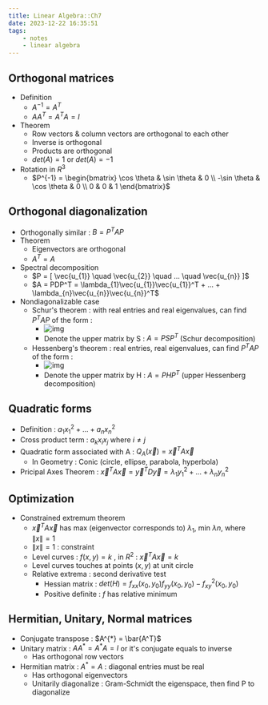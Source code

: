 ```yaml
---
title: Linear Algebra::Ch7
date: 2023-12-22 16:35:51
tags:
    - notes
    - linear algebra
---
```


## Orthogonal matrices
- Definition
    - $A^{-1} = A^{T}$
    - $AA^{T} = A^{T}A = I$
- Theorem
    - Row vectors & column vectors are orthogonal to each other
    - Inverse is orthogonal
    - Products are orthogonal
    - $det(A)=1$ or $det(A)=-1$
- Rotation in $R^3$
    - $P^{-1} = \begin{bmatrix} \cos \theta & \sin \theta & 0 \\ -\sin \theta & \cos \theta & 0 \\ 0 & 0 & 1 \end{bmatrix}$
## Orthogonal diagonalization
- Orthogonally similar : $B = P^{T}AP$
- Theorem
    - Eigenvectors are orthogonal
    - $A^T=A$
- Spectral decomposition
    - $P = [ \vec{u_{1}} \quad \vec{u_{2}} \quad ... \quad \vec{u_{n}} ]$
    - $A = PDP^T = \lambda_{1}\vec{u_{1}}\vec{u_{1}}^T + ... + \lambda_{n}\vec{u_{n}}\vec{u_{n}}^T$
- Nondiagonalizable case
    - Schur's theorem : with real entries and real eigenvalues, can find $P^TAP$ of the form : 
        - ![img](1.png)
        - Denote the upper matrix by S : $A=PSP^T$ (Schur decomposition)
    - Hessenberg's theorem : real entries, real eigenvalues, can find $P^TAP$ of the form :
        - ![img](2.png)
        - Denote the upper matrix by H : $A=PHP^T$ (upper Hessenberg decomposition)
## Quadratic forms
- Definition : $a_{1}x_{1}^{2} + ... + a_{n}x_{n}^{2}$
- Cross product term : $a_{k}x_{i}x_{j}$ where $i \neq j$
- Quadratic form associated with A : $Q_{A}(\vec{x}) = \vec{x}^TA\vec{x}$
    - In Geometry : Conic (circle, ellipse, parabola, hyperbola)
- Pricipal Axes Theorem : $\vec{x}^TA\vec{x} = \vec{y}^TD\vec{y} = \lambda_{1}y_{1}^2 + ... + \lambda_{n}y_{n}^2$
## Optimization
- Constrained extremum theorem
    - $\vec{x}^TA\vec{x}$ has max (eigenvector corresponds to) $\lambda_{1}$, min $\lambda{n}$, where $\|x\|=1$
    - $\|x\|=1$ : constraint
    - Level curves : $f(x, y)=k$ , in $R^2$ : $\vec{x}^TA\vec{x}=k$
    - Level curves touches at points $(x, y)$ at unit circle
    - Relative extrema : second derivative test
        - Hessian matrix : $det(H) = f_{xx}(x_{0}, y_{0})f_{yy}(x_{0}, y_{0})-f_{xy}^{2}(x_{0}, y_{0})$
        - Positive definite : $f$ has relative minimum
## Hermitian, Unitary, Normal matrices
- Conjugate transpose : $A^{*} = \bar{A^T}$
- Unitary matrix : $AA^* = A^*A = I$ or it's conjugate equals to inverse
    - Has orthogonal row vectors
- Hermitian matrix : $A^*=A$ : diagonal entries must be real
    - Has orthogonal eigenvectors
    - Unitarily diagonalize : Gram-Schmidt the eigenspace, then find P to diagonalize
